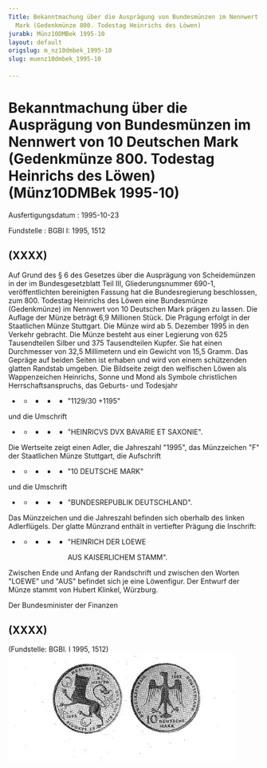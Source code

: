 ```yaml
---
Title: Bekanntmachung über die Ausprägung von Bundesmünzen im Nennwert von 10 Deutschen
  Mark (Gedenkmünze 800. Todestag Heinrichs des Löwen)
jurabk: Münz10DMBek 1995-10
layout: default
origslug: m_nz10dmbek_1995-10
slug: muenz10dmbek_1995-10

---
```


# Bekanntmachung über die Ausprägung von Bundesmünzen im Nennwert von 10 Deutschen Mark (Gedenkmünze 800. Todestag Heinrichs des Löwen) (Münz10DMBek 1995-10)

Ausfertigungsdatum
:   1995-10-23

Fundstelle
:   BGBl I: 1995, 1512



## (XXXX)

Auf Grund des § 6 des Gesetzes über die Ausprägung von Scheidemünzen in der im Bundesgesetzblatt Teil III, Gliederungsnummer 690-1, veröffentlichten bereinigten Fassung hat die Bundesregierung beschlossen, zum 800. Todestag Heinrichs des Löwen eine Bundesmünze (Gedenkmünze) im Nennwert von 10 Deutschen Mark prägen zu lassen. Die Auflage der Münze beträgt 6,9 Millionen Stück. Die Prägung erfolgt in der Staatlichen Münze Stuttgart.
Die Münze wird ab 5. Dezember 1995 in den Verkehr gebracht.
Die Münze besteht aus einer Legierung von 625 Tausendteilen Silber und 375 Tausendteilen Kupfer. Sie hat einen Durchmesser von 32,5 Millimetern und ein Gewicht von 15,5 Gramm.
Das Gepräge auf beiden Seiten ist erhaben und wird von einem schützenden glatten Randstab umgeben.
Die Bildseite zeigt den welfischen Löwen als Wappenzeichen Heinrichs, Sonne und Mond als Symbole christlichen Herrschaftsanspruchs, das Geburts- und Todesjahr

*
    *
        *
            *
                *   "1129/30 +1195"















und die Umschrift

*
    *
        *
            *
                *   "HEINRICVS DVX BAVARIE ET SAXONIE".















Die Wertseite zeigt einen Adler, die Jahreszahl "1995", das Münzzeichen "F" der Staatlichen Münze Stuttgart, die Aufschrift

*
    *
        *
            *
                *   "10 DEUTSCHE MARK"















und die Umschrift

*
    *
        *
            *
                *   "BUNDESREPUBLIK DEUTSCHLAND".















Das Münzzeichen und die Jahreszahl befinden sich oberhalb des linken Adlerflügels.
Der glatte Münzrand enthält in vertiefter Prägung die Inschrift:

*
    *
        *
            *
                *   "HEINRICH DER LOEWE

                    AUS KAISERLICHEM STAMM".















Zwischen Ende und Anfang der Randschrift und zwischen den Worten "LOEWE" und "AUS" befindet sich je eine Löwenfigur.
Der Entwurf der Münze stammt von Hubert Klinkel, Würzburg.

Der Bundesminister der Finanzen


## (XXXX)

(Fundstelle: BGBl. I 1995, 1512)
![bgbl1_1995_j1512_0010.jpg](bgbl1_1995_j1512_0010.jpg)
